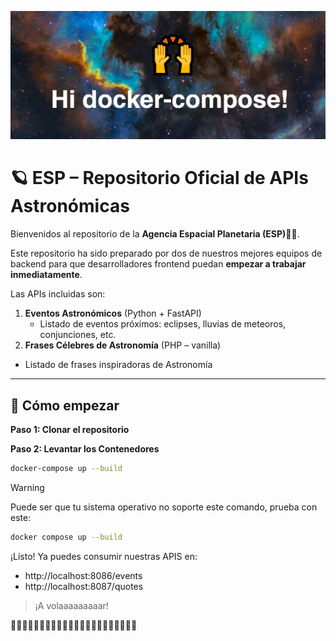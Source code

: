 <kbd><img src="./assests/hi-docker-compose.png" ></kbd>
# 🪐 ESP – Repositorio Oficial de APIs Astronómicas 

Bienvenidos al repositorio  de la **Agencia Espacial Planetaria (ESP)👨‍🚀**.  

Este repositorio ha sido preparado por dos de nuestros mejores equipos de backend para que desarrolladores frontend puedan **empezar a trabajar inmediatamente**.

Las APIs incluidas son:

1. **Eventos Astronómicos** (Python + FastAPI)  
   - Listado de eventos próximos: eclipses, lluvias de meteoros, conjunciones, etc.  
2. **Frases Célebres de Astronomía** (PHP – vanilla)  
  - Listado de frases inspiradoras de Astronomía

---

## 🚀 Cómo empezar

**Paso 1: Clonar el repositorio**  

**Paso 2: Levantar los Contenedores**  

```bash
docker-compose up --build
```
>[!WARNING]
> Puede ser que tu sistema operativo no soporte este comando, prueba con este:
> ```bash
> docker compose up --build
>```
>

¡Listo! Ya puedes consumir nuestras APIS en:
 - http://localhost:8086/events
- http://localhost:8087/quotes

> ¡A volaaaaaaaaar!

🚀🚀🚀🚀🚀🚀🚀🚀🚀🚀🚀🚀🚀🚀🚀🚀🚀🚀🚀🚀🚀🚀
